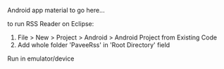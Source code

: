 Android app material to go here...

to run RSS Reader on Eclipse:

1. File > New > Project > Android > Android Project from Existing Code
2. Add whole folder 'PaveeRss' in 'Root Directory' field

Run in emulator/device
